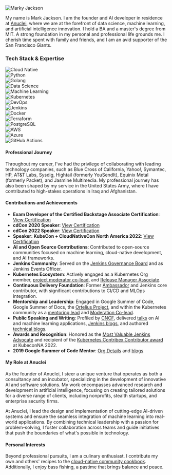 ![Marky Jackson](https://i.ibb.co/zPzLYSB/IMG-0669.jpg)

My name is Mark Jackson. I am the founder and AI developer in residence at [Anuclei](https://anuclei.com), where we are at the forefront of data science, machine learning, and artificial intelligence innovation. I hold a BA and a master's degree from MIT. A strong foundation in my personal and professional life grounds me. I cherish time spent with family and friends, and I am an avid supporter of the San Francisco Giants.

### Tech Stack & Expertise

![Cloud Native](https://img.shields.io/badge/Cloud%20Native-CNCF-informational?style=for-the-badge&logo=cloudsmith&logoColor=white)  
![Python](https://img.shields.io/badge/Python-3.9-blue?style=for-the-badge&logo=python&logoColor=white)  
![Golang](https://img.shields.io/badge/Go-1.19-blue?style=for-the-badge&logo=go&logoColor=white)  
![Data Science](https://img.shields.io/badge/Data%20Science-Analysis-informational?style=for-the-badge&logo=apache-spark&logoColor=white)  
![Machine Learning](https://img.shields.io/badge/Machine%20Learning-Modeling-important?style=for-the-badge&logo=tensorflow&logoColor=white)  
![Kubernetes](https://img.shields.io/badge/Kubernetes-Orchestration-blue?style=for-the-badge&logo=kubernetes&logoColor=white)  
![DevOps](https://img.shields.io/badge/DevOps-CICD-success?style=for-the-badge&logo=jenkins&logoColor=white)  
![Jenkins](https://img.shields.io/badge/Jenkins-Automation-orange?style=for-the-badge&logo=jenkins&logoColor=white)  
![Docker](https://img.shields.io/badge/Docker-Containerization-blue?style=for-the-badge&logo=docker&logoColor=white)  
![Terraform](https://img.shields.io/badge/Terraform-IaC-623CE4?style=for-the-badge&logo=terraform&logoColor=white)  
![PostgreSQL](https://img.shields.io/badge/PostgreSQL-Database-316192?style=for-the-badge&logo=postgresql&logoColor=white)  
![AWS](https://img.shields.io/badge/AWS-Cloud-orange?style=for-the-badge&logo=amazon-aws&logoColor=white)  
![Azure](https://img.shields.io/badge/Azure-Cloud-blue?style=for-the-badge&logo=microsoft-azure&logoColor=white)  
![GitHub Actions](https://img.shields.io/badge/GitHub%20Actions-Automation-green?style=for-the-badge&logo=github-actions&logoColor=white)  

#### Professional Journey

Throughout my career, I've had the privilege of collaborating with leading technology companies, such as Blue Cross of California, Yahoo!, Symantec, HP, AT&T Labs, Sysdig, Hightail (formerly YouSendIt), Equinix Metal (formerly Packet), and Jasmine Multimedia. My professional journey has also been shaped by my service in the United States Army, where I have contributed to high-stakes operations in Iraq and Afghanistan.

#### Contributions and Achievements

- **Exam Developer of the Certified Backstage Associate Certification**: [View Certification](https://www.credly.com/badges/1b5a6de3-e6d9-452b-8752-ff8687a94d3a)
- **cdCon 2020 Speaker**: [View Certification](https://www.credly.com/badges/b59dd708-ab91-45b9-bed2-c9d3f132efcf/public_url)
- **cdCon 2022 Speaker**: [View Certification](https://www.credly.com/badges/554b47b8-260b-4f25-8392-6825330e7103/public_url)
- **Speaker: KubeCon + CloudNativeCon North America 2022**: [View Certification](https://www.credly.com/badges/75f117fb-c312-4baf-811a-9be3d5179203/public_url)
- **AI and Open Source Contributions**: Contributed to open-source communities focused on machine learning, cloud-native development, and AI frameworks.
- **Jenkins Community**: Served on the [Jenkins Governance Board](https://groups.google.com/g/jenkinsci-dev/c/JusGlXCwbx0/m/2yHT3BFcAAAJ) and as Jenkins Events Officer.
- **Kubernetes Ecosystem**: Actively engaged as a Kubernetes Org member, [project moderator co-lead](https://github.com/kubernetes/community/pull/5783#issuecomment-841935980), and [Release Manager Associate](https://github.com/markyjackson-taulia/sig-release/blob/master/release-managers.md).
- **Continuous Delivery Foundation**: Former [Ambassador](https://cd.foundation/ambassador-program-overview-application/community-ambassador-cohort20/) and Jenkins core contributor, with significant contributions to CI/CD and MLOps integration.
- **Mentorship and Leadership**: Engaged in Google Summer of Code, Google Summer of Docs, the [Ortelius Project](https://ortelius.io), and within the Kubernetes community as a [mentoring lead](https://github.com/kubernetes/community/blob/master/mentoring/OWNERS#L6) and [Moderation Co-lead](https://github.com/kubernetes/community/blob/master/communication/moderators.md).
- **Public Speaking and Writing**: Profiled by [CNCF](https://www.cncf.io/blog/2020/02/18/why-i-contribute-to-the-open-source-community-and-you-should-too/), delivered [talks](https://www.youtube.com/watch?v=h4hKSXjCqyI) on AI and machine learning applications, [Jenkins blogs](https://www.jenkins.io/blog/authors/markyjackson-taulia/), and authored [technical blogs](https://cd.foundation/blog/2020/05/29/mlops-an-introduction/).
- **Awards and Recognition**: Honored as the [Most Valuable Jenkins Advocate](https://www.businesswire.com/news/home/20200924005128/en/DevOps-World-2020-Award-Winners-Announced) and recipient of the [Kubernetes Contribex Contributor award](https://www.kubernetes.dev/community/awards/2022/#contributor-experience) at KubeconNA 2022.
- **2019 Google Summer of Code Mentor**: [Org Details](https://summerofcode.withgoogle.com/archive/2019/organizations/4658407594786816) and [blogs](https://www.jenkins.io/blog/2019/10/08/google-summer-of-code-mentor-and-org-admin-perspective/)

#### My Role at Anuclei

As the founder of Anuclei, I steer a unique venture that operates as both a consultancy and an incubator, specializing in the development of innovative AI and software solutions. My work encompasses advanced research and development in artificial intelligence, focusing on creating tailored solutions for a diverse range of clients, including nonprofits, stealth startups, and enterprise security firms.

At Anuclei, I lead the design and implementation of cutting-edge AI-driven systems and ensure the seamless integration of machine learning into real-world applications. By combining technical leadership with a passion for problem-solving, I foster collaboration across teams and guide initiatives that push the boundaries of what's possible in technology.

#### Personal Interests

Beyond professional pursuits, I am a culinary enthusiast. I contribute my own and others' recipes to the [cloud-native community cookbook](https://github.com/cncf/cloud-native-community-cookbook). Additionally, I enjoy bass fishing, a pastime that brings balance and peace.
